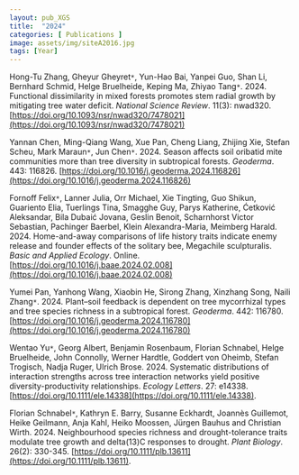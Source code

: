 ```yaml
---
layout: pub_XGS
title:  "2024"
categories: [ Publications ]
image: assets/img/siteA2016.jpg
tags: [Year]
---
```

Hong-Tu Zhang, Gheyur Gheyret<code>&ast;</code>, Yun-Hao Bai, Yanpei Guo, Shan Li, Bernhard Schmid, Helge Bruelheide, Keping Ma, Zhiyao Tang<code>&ast;</code>. 2024. Functional dissimilarity in mixed forests promotes stem radial growth by mitigating tree water deficit. *National Science Review*. 11(3): nwad320. [https://doi.org/10.1093/nsr/nwad320/7478021](https://doi.org/10.1093/nsr/nwad320/7478021)

Yannan Chen, Ming-Qiang Wang, Xue Pan, Cheng Liang, Zhijing Xie, Stefan Scheu, Mark Maraun<code>&ast;</code>, Jun Chen<code>&ast;</code>. 2024. Season affects soil oribatid mite communities more than tree diversity in subtropical forests. *Geoderma*. 443: 116826. [https://doi.org/10.1016/j.geoderma.2024.116826](https://doi.org/10.1016/j.geoderma.2024.116826)

Fornoff Felix<code>&ast;</code>, Lanner Julia, Orr Michael, Xie Tingting, Guo Shikun, Guariento Elia, Tuerlings Tina, Smagghe Guy, Parys Katherine, Ćetković Aleksandar, Bila Dubaić Jovana, Geslin Benoit, Scharnhorst Victor Sebastian, Pachinger Baerbel, Klein Alexandra-Maria, Meimberg Harald. 2024. Home-and-away comparisons of life history traits indicate enemy release and founder effects of the solitary bee, Megachile sculpturalis. *Basic and Applied Ecology*. Online. [https://doi.org/10.1016/j.baae.2024.02.008](https://doi.org/10.1016/j.baae.2024.02.008)

Yumei Pan, Yanhong Wang, Xiaobin He, Sirong Zhang, Xinzhang Song, Naili Zhang<code>&ast;</code>. 2024. Plant–soil feedback is dependent on tree mycorrhizal types and tree species richness in a subtropical forest. *Geoderma*. 442: 116780.  [https://doi.org/10.1016/j.geoderma.2024.116780](https://doi.org/10.1016/j.geoderma.2024.116780)

Wentao Yu<code>&ast;</code>, Georg Albert, Benjamin Rosenbaum, Florian Schnabel, Helge Bruelheide, John Connolly, Werner Hardtle, Goddert von Oheimb, Stefan Trogisch, Nadja Ruger, Ulrich Brose. 2024. Systematic distributions of interaction strengths across tree interaction networks yield positive diversity-productivity relationships. *Ecology Letters*. 27: e14338. [https://doi.org/10.1111/ele.14338](https://doi.org/10.1111/ele.14338). 

Florian Schnabel<code>&ast;</code>, Kathryn E. Barry, Susanne Eckhardt, Joannès Guillemot, Heike Geilmann, Anja Kahl, Heiko Moossen, Jürgen Bauhus and Christian Wirth. 2024. Neighbourhood species richness and drought-tolerance traits modulate tree growth and delta(13)C responses to drought. *Plant Biology*. 26(2): 330-345. [https://doi.org/10.1111/plb.13611](https://doi.org/10.1111/plb.13611).

